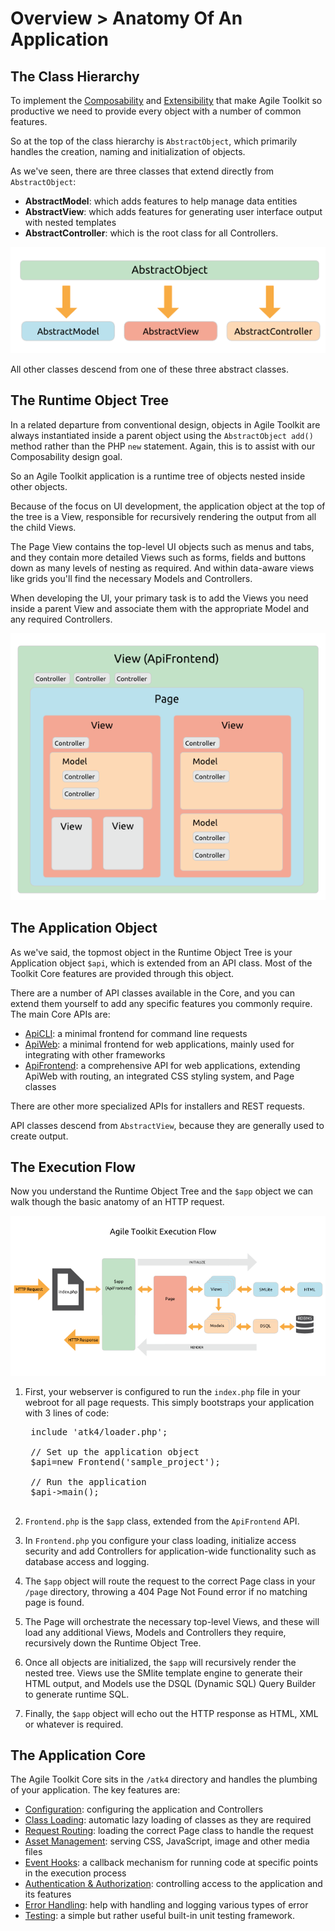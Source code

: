 # Overview > Anatomy Of An Application

## The Class Hierarchy

To implement the [Composability](/TODO) and [Extensibility](/TODO) that make Agile Toolkit so productive we need to provide every object with a number of common features.

So at the top of the class hierarchy is `AbstractObject`, which primarily handles the creation, naming and initialization of objects.

As we've seen, there are three classes that extend directly from `AbstractObject`:

* **AbstractModel**: which adds features to help manage data entities
* **AbstractView**: which adds features for generating user interface output with nested templates
* **AbstractController**: which is the root class for all Controllers. 

![ATK Object Structure](dia-abstract-object.png)

All other classes descend from one of these three abstract classes.

## The Runtime Object Tree

In a related departure from conventional design, objects in Agile Toolkit are always instantiated inside a parent object using the `AbstractObject add()` method rather than the PHP `new` statement. Again, this is to assist with our Composability design goal. 

So an Agile Toolkit application is a runtime tree of objects nested inside other objects. 

Because of the focus on UI development, the application object at the top of the tree is a View, responsible for recursively rendering the output from all the child Views.

The Page View contains the top-level UI objects such as menus and tabs, and they contain more detailed Views such as forms, fields and buttons down as many levels of nesting as required. And within data-aware views like grids you'll find the necessary Models and Controllers.

When developing the UI, your primary task is to add the Views you need inside a parent View and associate them with the appropriate Model and any required Controllers. 

![ATK Application Structure](dia-application.png)

## The Application Object

As we've said, the topmost object in the Runtime Object Tree is your Application object `$api`, which is extended from an API class. Most of the Toolkit Core features are provided through this object. 

There are a number of API classes available in the Core, and you can extend them yourself to add any specific features you commonly require. The main Core APIs are:

* [ApiCLI](/TODO): a minimal frontend for command line requests
* [ApiWeb](/TODO): a minimal frontend for web applications, mainly used for integrating with other frameworks
* [ApiFrontend](/TODO): a comprehensive API for web applications, extending ApiWeb with routing, an integrated CSS styling system, and Page classes

There are other more specialized APIs for installers and REST requests.

API classes descend from `AbstractView`, because they are generally used to create output.

## The Execution Flow

Now you understand the Runtime Object Tree and the `$app` object we can walk though the basic anatomy of an HTTP request.

![Agile Toolkit Execution Flow](dia-execution-flow.png)

1. First, your webserver is configured to run the `index.php` file in your webroot for all page requests. This simply bootstraps your application with 3 lines of code:

    <pre>
    include 'atk4/loader.php';

    // Set up the application object
    $api=new Frontend('sample_project');

    // Run the application
    $api->main();
    </pre>
    
1. `Frontend.php` is the `$app` class, extended from the `ApiFrontend` API.

1. In `Frontend.php` you configure your class loading, initialize access security and add Controllers for application-wide functionality such as database access and logging.

1. The `$app` object will route the request to the correct Page class in your `/page` directory, throwing a 404 Page Not Found error if no matching page is found.

1. The Page will orchestrate the necessary top-level Views, and these will load any additional Views, Models and Controllers they require, recursively down the Runtime Object Tree.

1. Once all objects are initialized, the `$app` will recursively render the nested tree. Views use the SMlite template engine to generate their HTML output, and Models use the DSQL (Dynamic SQL) Query Builder to generate runtime SQL. 

1. Finally, the `$app` object will echo out the HTTP response as HTML, XML or whatever is required.

## The Application Core

The Agile Toolkit Core sits in the `/atk4` directory and handles the plumbing of your application. The key features are:

* [Configuration](/TODO): configuring the application and Controllers
* [Class Loading](/TODO): automatic lazy loading of classes as they are required
* [Request Routing](/TODO): loading the correct Page class to handle the request
* [Asset Management](/TODO): serving CSS, JavaScript, image and other media files
* [Event Hooks](/TODO): a callback mechanism for running code at specific points in the execution process
* [Authentication & Authorization](/TODO): controlling access to the application and its features
* [Error Handling](/TODO): help with handling and logging various types of error
* [Testing](/TODO): a simple but rather useful built-in unit testing framework.
